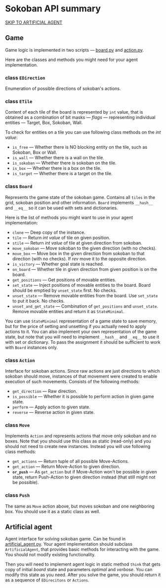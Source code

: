 # Sokoban API summary

[SKIP TO ARTIFICIAL AGENT](#artificial-agent)

## Game
Game logic is implemented in two scripts — [board.py](board.py) and [action.py](action.py).

Here are the classes and methods you might need for your agent implementation.

### class `EDirection`
Enumeration of possible directions of sokoban's actions.

### class `ETile`
Content of each tile of the board is represented by `int` value, that is obtained as a combination of bit masks  — *flags* — representing individual entities — Target, Box, Sokoban, Wall.

To check for entities on a tile you can use following class methods on the *int value*:
- `is_free` — Whether there is NO blocking entity on the tile,
        such as Sokoban, Box or Wall.
- `is_wall` — Whether there is a wall on the tile.
- `is_sokoban` — Whether there is sokoban on the tile.
- `is_box` — Whether there is a box on the tile.
- `is_target` — Whether there is a target on the tile.

### class `Board`
Represents the game state of the sokoban game. Contains all `tiles` in the grid, sokoban position and other information.
`Board` implements `__hash__` and `__eq__` so it can be used with sets and dictionaries.

Here is the list of methods you might want to use in your agent implementation:
- `clone` — Deep copy of the instance.
- `tile` — Return *int value* of tile on given position.
- `stile` — Return *int value* of tile at given direction from sokoban.
- `move_sokoban` — Move sokoban to the given direction (with no checks).
- `move_box` — Move box in the given direction from sokoban to that direction (with no checks). If *rev* move it to the opposite direction.
- `is_victory` — Whether goal state is reached.
- `on_board` — Whether tile in given direction from given position is on the board.
- `get_positions` — Get positions of movable entities.
- `set_state` — Inject positions of movable entities to the board. Board should be emptied by `unset_state` first. No checks.
- `unset_state` — Remove movable entities from the board. Use `set_state` to put it back. No checks. 
- `unset_and_get_state` — Combination of `get_positions` and `unset_state`. Remove movable entities and return it as `StateMinimal`.

You can use `StateMinimal` representation of a game state to save memory, but for the price of setting and unsetting if you actually need to apply actions to it. You can also implement your own representation of the game state, but note that you will need to implement `__hash__` and `__eq__` to use it with set or dictionary. To pass the assignment it should be sufficient to work with `Board` instances only.

### class `Action`
Interface for sokoban actions. Since raw actions are just directions to which sokoban should move, instances of that movement were created to enable execution of such movements. Consists of the following methods:
- `get_direction` — Raw direction.
- `is_possible` — Whether it is possible to perform action in given game state.
- `perform` — Apply action to given state.
- `reverse` — Reverse action in given state.

### class `Move`
Implements `Action` and represents actions that move only sokoban and no boxes. Note that you should use this class as static (read-only) and you should not need to create new instances. Instead you will use following class methods:
- `get_actions` — Return tuple of all possible Move-Actions.
- `get_action` — Return Move-Action to given direction.
- **`or_push`** — As `get_action` but if Move-Action won't be possible in given state, return Push-Action to given direction instead (that still might not be possible).

### class `Push`
The same as `Move` action above, but moves sokoban and one neighboring box. You should use it as a static class as well.

## Artificial agent
Agent interface for solving sokoban game. Can be found in [artificial_agent.py](artificial_agent.py).
Your agent implementation should subclass `ArtificialAgent`, that provides basic methods for interacting with the game. You should not modify existing functionality.

Then you will need to implement agent logic in static method `think` that gets copy of initial *board* state and parameters *optimal* and *verbose*. You can modify this state as you need. After you solve the game, you should return it as a sequence of `EDirecitons` or `Actions`.